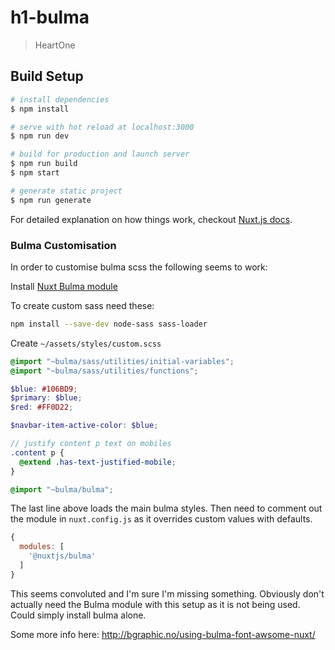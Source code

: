 # h1-bulma

> HeartOne

## Build Setup

``` bash
# install dependencies
$ npm install

# serve with hot reload at localhost:3000
$ npm run dev

# build for production and launch server
$ npm run build
$ npm start

# generate static project
$ npm run generate
```

For detailed explanation on how things work, checkout [Nuxt.js docs](https://nuxtjs.org).


### Bulma Customisation

In order to customise bulma scss the following seems to work:

Install [Nuxt Bulma module](https://github.com/nuxt-community/modules/tree/master/packages/bulma)

To create custom sass need these:

```bash
npm install --save-dev node-sass sass-loader
```

Create `~/assets/styles/custom.scss`

```scss
@import "~bulma/sass/utilities/initial-variables";
@import "~bulma/sass/utilities/functions";

$blue: #106BD9;
$primary: $blue;
$red: #FF0D22;

$navbar-item-active-color: $blue;

// justify content p text on mobiles
.content p {
  @extend .has-text-justified-mobile;
}

@import "~bulma/bulma";
```

The last line above loads the main bulma styles. Then need to comment out the module in `nuxt.config.js` 
as it overrides custom values with defaults.

```javascript
{
  modules: [
    '@nuxtjs/bulma'
  ]
}
```

This seems convoluted and I'm sure I'm missing something. Obviously don't actually need the Bulma module 
with this setup as it is not being used. Could simply install bulma alone.

Some more info here: http://bgraphic.no/using-bulma-font-awsome-nuxt/


  



